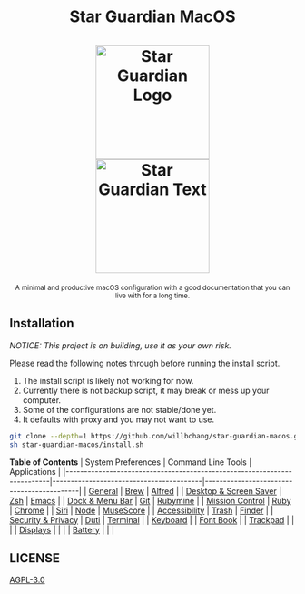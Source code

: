 <h1 align="center">
    Star Guardian MacOS
    <br>
    <br>
    <img width="200" alt="Star Guardian Logo" src="https://user-images.githubusercontent.com/14329786/110730526-8f22f600-825b-11eb-8eda-aa061caaa510.png">
    <br>
    <img width="200" alt="Star Guardian Text" src="https://user-images.githubusercontent.com/14329786/110730595-aa8e0100-825b-11eb-8fcf-8c2071f402ef.png">
</h1>

<div align="center">
    <sub>A minimal and productive macOS configuration with a good documentation that you can live with for a long time.</sub>   
</div>


## Installation
*NOTICE: This project is on building, use it as your own risk.*

Please read the following notes through before running the install script.
1. The install script is likely not working for now.
2. Currently there is not backup script, it may break or mess up your computer.
3. Some of the configurations are not stable/done yet.
4. It defaults with proxy and you may not want to use.

``` bash
git clone --depth=1 https://github.com/willbchang/star-guardian-macos.git
sh star-guardian-macos/install.sh
```

**Table of Contents**
| System Preferences                                                      | Command Line Tools                      | Applications                              |
|-------------------------------------------------------------------------|-----------------------------------------|-------------------------------------------|
| [General](./system-preferences/general.org)                             | [Brew](./command-line-tools/brew.org)   | [Alfred](./applications/alfred.org)       |
| [Desktop & Screen Saver](./system-preferences/desktop+screen-saver.org) | [Zsh](./command-line-tools/zsh.org)     | [Emacs](./applications/emacs.org)         |
| [Dock & Menu Bar](./system-preferences/dock+menu-bar.org)               | [Git](./command-line-tools/git.org)     | [Rubymine](./applications/rubymine.org)   |
| [Mission Control](./system-preferences/mission-control.org)             | [Ruby](./command-line-tools/ruby.org)   | [Chrome](./applications/chrome.org)       |
| [Siri](./system-preferences/siri.org)                                   | [Node](./command-line-tools/node.org)   | [MuseScore](./applications/musescore.org) |
| [Accessibility](./system-preferences/accessibility.org)                 | [Trash](./command-line-tools/trash.org) | [Finder](./applications/finder.org)       |
| [Security & Privacy](./system-preferences/security+privacy.org)         | [Duti](./command-line-tools/duti.org)   | [Terminal](./applications/terminal.org)   |
| [Keyboard](./system-preferences/keyboard.org)                           |                                         | [Font Book](./applications/font-book.org) |
| [Trackpad](./system-preferences/trackpad.org)                           |                                         |                                           |
| [Displays](./system-preferences/displays.org)                           |                                         |                                           |
| [Battery](./system-preferences/battery.org)                             |                                         |                                           |

## LICENSE
[AGPL-3.0](LICENSE)
